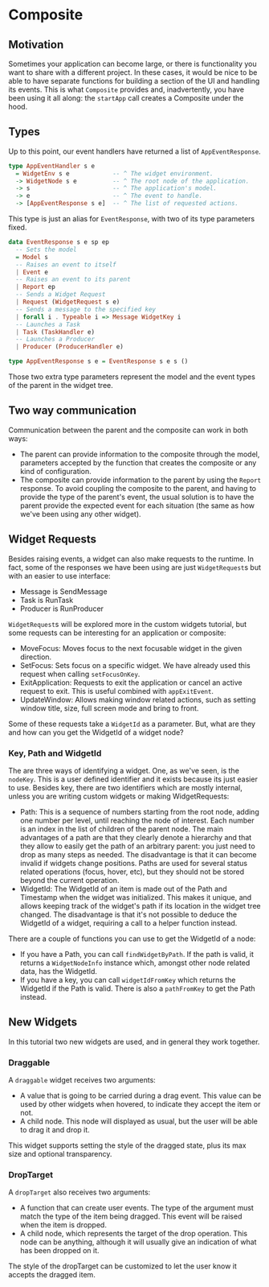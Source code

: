# Composite

## Motivation

Sometimes your application can become large, or there is functionality you want
to share with a different project. In these cases, it would be nice to be able
to have separate functions for building a section of the UI and handling its
events. This is what `Composite` provides and, inadvertently, you have been
using it all along: the `startApp` call creates a Composite under the hood.

## Types

Up to this point, our event handlers have returned a list of `AppEventResponse`.

```haskell
type AppEventHandler s e
  = WidgetEnv s e            -- ^ The widget environment.
  -> WidgetNode s e          -- ^ The root node of the application.
  -> s                       -- ^ The application's model.
  -> e                       -- ^ The event to handle.
  -> [AppEventResponse s e]  -- ^ The list of requested actions.
```

This type is just an alias for `EventResponse`, with two of its type parameters
fixed.

```haskell
data EventResponse s e sp ep
  -- Sets the model
  = Model s
  -- Raises an event to itself
  | Event e
  -- Raises an event to its parent
  | Report ep
  -- Sends a Widget Request
  | Request (WidgetRequest s e)
  -- Sends a message to the specified key
  | forall i . Typeable i => Message WidgetKey i
  -- Launches a Task
  | Task (TaskHandler e)
  -- Launches a Producer
  | Producer (ProducerHandler e)

type AppEventResponse s e = EventResponse s e s ()
```

Those two extra type parameters represent the model and the event types of the
parent in the widget tree.

## Two way communication

Communication between the parent and the composite can work in both ways:

- The parent can provide information to the composite through the model,
  parameters accepted by the function that creates the composite or any kind of
  configuration.
- The composite can provide information to the parent by using the `Report`
  response. To avoid coupling the composite to the parent, and having to provide
  the type of the parent's event, the usual solution is to have the parent
  provide the expected event for each situation (the same as how we've been
  using any other widget).

## Widget Requests

Besides raising events, a widget can also make requests to the runtime. In fact,
some of the responses we have been using are just `WidgetRequest`s but with an
easier to use interface:

- Message is SendMessage
- Task is RunTask
- Producer is RunProducer

`WidgetRequest`s will be explored more in the custom widgets tutorial, but some
requests can be interesting for an application or composite:

- MoveFocus: Moves focus to the next focusable widget in the given direction.
- SetFocus: Sets focus on a specific widget. We have already used this request
  when calling `setFocusOnKey`.
- ExitApplication: Requests to exit the application or cancel an active request
  to exit. This is useful combined with `appExitEvent`.
- UpdateWindow: Allows making window related actions, such as setting window
  title, size, full screen mode and bring to front.

Some of these requests take a `WidgetId` as a parameter. But, what are they and
how can you get the WidgetId of a widget node?

### Key, Path and WidgetId

The are three ways of identifying a widget. One, as we've seen, is the `nodeKey`.
This is a user defined identifier and it exists because its just easier to use.
Besides key, there are two identifiers which are mostly internal, unless you are
writing custom widgets or making WidgetRequests:

- Path: This is a sequence of numbers starting from the root node, adding one
  number per level, until reaching the node of interest. Each number is an index
  in the list of children of the parent node. The main advantages of a path are
  that they clearly denote a hierarchy and that they allow to easily get the
  path of an arbitrary parent: you just need to drop as many steps as needed.
  The disadvantage is that it can become invalid if widgets change positions.
  Paths are used for several status related operations (focus, hover, etc), but
  they should not be stored beyond the current operation.
- WidgetId: The WidgetId of an item is made out of the Path and Timestamp when
  the widget was initialized. This makes it unique, and allows keeping track of
  the widget's path if its location in the widget tree changed. The disadvantage
  is that it's not possible to deduce the WidgetId of a widget, requiring a call
  to a helper function instead.

There are a couple of functions you can use to get the WidgetId of a node:

- If you have a Path, you can call `findWidgetByPath`. If the path is valid, it
  returns a `WidgetNodeInfo` instance which, amongst other node related data,
  has the WidgetId.
- If you have a key, you can call `widgetIdFromKey` which returns the WidgetId
  if the Path is valid. There is also a `pathFromKey` to get the Path instead.

## New Widgets

In this tutorial two new widgets are used, and in general they work together.

### Draggable

A `draggable` widget receives two arguments:

- A value that is going to be carried during a drag event. This value can be
  used by other widgets when hovered, to indicate they accept the item or not.
- A child node. This node will displayed as usual, but the user will be able to
  drag it and drop it.

This widget supports setting the style of the dragged state, plus its max size
and optional transparency.

### DropTarget

A `dropTarget` also receives two arguments:

- A function that can create user events. The type of the argument must match
  the type of the item being dragged. This event will be raised when the item is
  dropped.
- A child node, which represents the target of the drop operation. This node can
  be anything, although it will usually give an indication of what has been
  dropped on it.

The style of the dropTarget can be customized to let the user know it accepts
the dragged item.
